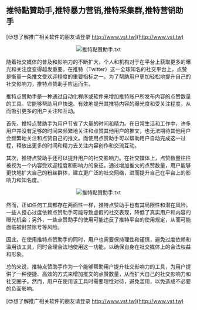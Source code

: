 ## **推特點贊助手,推特暴力营销,推特采集群,推特营销助手**

[😍想了解推广相关软件的朋友请登录 http://www.vst.tw](http://www.vst.tw)

 <center><img src="https://vst.tw/MP4/tuiguang/png/2.png" alt="推特點贊助手.txt"></center>

随着社交媒体的普及和影响力的不断扩大，个人和机构对于在平台上获取更多的曝光和关注度变得越发重要。在推特（Twitter）这一全球知名的社交平台上，点赞是衡量一条推文受欢迎程度的重要指标之一。为了帮助用户更加轻松地提升自己的社交影响力，推特点赞助手应运而生。

推特点赞助手是一种通过自动化程序或软件来增加推特账户所发布内容的点赞数量的工具。它能够帮助用户快速、有效地提升其推特内容的曝光度和受关注程度，从而吸引更多的用户关注和互动。

首先，推特点赞助手为用户节省了大量的时间和精力。在日常生活和工作中，许多用户并没有足够的时间来频繁地关注和点赞其他用户的推文，也无法期待其他用户会频繁地关注和点赞自己的推文。而使用点赞助手可以帮助用户自动完成这一过程，释放出更多的时间和精力去关注内容创作和交流互动。

其次，推特点赞助手还可以提升用户的社交影响力。在社交媒体上，点赞数量往往被视为一个内容受欢迎程度和影响力的象征。通过增加推文的点赞数量，用户能够更快地扩大自己的粉丝群体，建立更广泛的社交网络，进而提升自己在平台上的影响力和知名度。

 <center><img src="https://vst.tw/MP4/tuiguang/png/4.png" alt="推特點贊助手.txt"></center>

然而，正如任何工具都存在两面性一样，推特点赞助手也有其局限性和潜在风险。一些人担心过度依赖点赞助手可能导致虚假的社交表现，降低了真实用户和内容的曝光机会；另外，一些点赞助手的使用可能违反了推特平台的使用规定，从而可能面临被封禁账号等风险。

因此，在使用推特点赞助手的同时，用户也需要保持理性和谨慎，避免过度依赖和滥用该工具，同时合理合法地使用这一功能，以确保自身在社交媒体上的合法权益和形象。

总的来说，推特点赞助手作为一个能够帮助用户提升社交影响力的工具，为用户提供了一种便捷、高效的方式来增加推文的点赞数量，从而扩大自己的社交影响力和社交圈子。然而，用户在使用该工具时需要理性对待，避免滥用，以免造成不必要的负面影响。

[😍想了解推广相关软件的朋友请登录 http://www.vst.tw](http://www.vst.tw)



